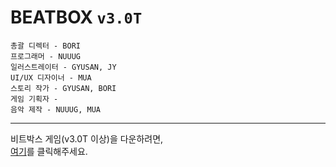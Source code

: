 # BEATBOX `v3.0T`
```
총괄 디렉터 - BORI
프로그래머 - NUUUG
일러스트레이터 - GYUSAN, JY
UI/UX 디자이너 - MUA
스토리 작가 - GYUSAN, BORI
게임 기획자 -
음악 제작 - NUUUG, MUA
```
---
비트박스 게임(v3.0T 이상)을 다운하려면,<br>
<a href="https://drive.google.com/drive/folders/1LB3rimPKxH93PkFGDNlLTx2HAMrxu2eG?usp=drive_link">여기</a>를 클릭해주세요.

